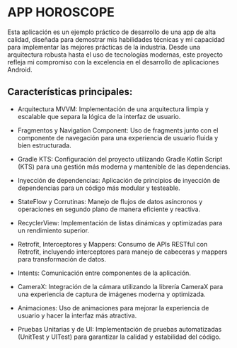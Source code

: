# APP HOROSCOPE

Esta aplicación es un ejemplo práctico de desarrollo de una app de alta calidad, diseñada para demostrar mis habilidades técnicas y mi capacidad para implementar las mejores prácticas de la industria. Desde una arquitectura robusta hasta el uso de tecnologías modernas, este proyecto refleja mi compromiso con la excelencia en el desarrollo de aplicaciones Android.

## Características principales:

- Arquitectura MVVM: Implementación de una arquitectura limpia y escalable que separa la lógica de la interfaz de usuario.

- Fragmentos y Navigation Component: Uso de fragments junto con el componente de navegación para una experiencia de usuario fluida y bien estructurada.

- Gradle KTS: Configuración del proyecto utilizando Gradle Kotlin Script (KTS) para una gestión más moderna y mantenible de las dependencias.

- Inyección de dependencias: Aplicación de principios de inyección de dependencias para un código más modular y testeable.

- StateFlow y Corrutinas: Manejo de flujos de datos asíncronos y operaciones en segundo plano de manera eficiente y reactiva.

- RecyclerView: Implementación de listas dinámicas y optimizadas para un rendimiento superior.

- Retrofit, Interceptores y Mappers: Consumo de APIs RESTful con Retrofit, incluyendo interceptores para manejo de cabeceras y mappers para transformación de datos.

- Intents: Comunicación entre componentes de la aplicación.

- CameraX: Integración de la cámara utilizando la librería CameraX para una experiencia de captura de imágenes moderna y optimizada.

- Animaciones: Uso de animaciones para mejorar la experiencia de usuario y hacer la interfaz más atractiva.

- Pruebas Unitarias y de UI: Implementación de pruebas automatizadas (UnitTest y UITest) para garantizar la calidad y estabilidad del código.
